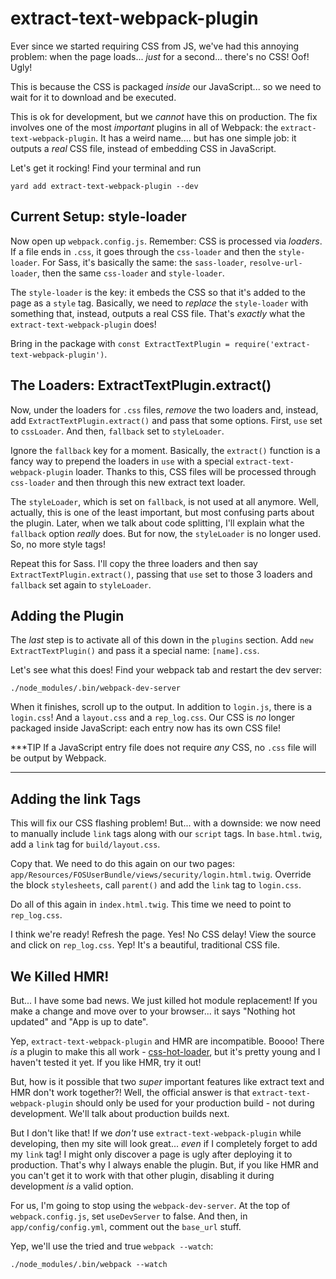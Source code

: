# extract-text-webpack-plugin

Ever since we started requiring CSS from JS, we've had this annoying problem:
when the page loads... *just* for a second... there's no CSS! Oof! Ugly!

This is because the CSS is packaged *inside* our JavaScript... so we need to wait
for it to download and be executed.

This is ok for development, but we *cannot* have this on production. The fix involves
one of the most *important* plugins in all of Webpack: the
`extract-text-webpack-plugin`. It has a weird name.... but has one simple job:
it outputs a *real* CSS file, instead of embedding CSS in JavaScript.

Let's get it rocking! Find your terminal and run

```terminal
yard add extract-text-webpack-plugin --dev
```

## Current Setup: style-loader

Now open up `webpack.config.js`. Remember: CSS is processed via *loaders*. If a
file ends in `.css`, it goes through the `css-loader` and then the `style-loader`.
For Sass, it's basically the same: the `sass-loader`, `resolve-url-loader`, then
the same `css-loader` and `style-loader`.

The `style-loader` is the key: it embeds the CSS so that it's added to the page
as a `style` tag. Basically, we need to *replace* the `style-loader` with something
that, instead, outputs a real CSS file. That's *exactly* what the `extract-text-webpack-plugin`
does!

Bring in the package with `const ExtractTextPlugin = require('extract-text-webpack-plugin')`.

## The Loaders: ExtractTextPlugin.extract()

Now, under the loaders for `.css` files, *remove* the two loaders and, instead,
add `ExtractTextPlugin.extract()` and pass that some options. First,
`use` set to `cssLoader`. And then, `fallback` set to `styleLoader`.

Ignore the `fallback` key for a moment. Basically, the `extract()` function is a
fancy way to prepend the loaders in `use` with a special `extract-text-webpack-plugin`
loader. Thanks to this, CSS files will be processed through `css-loader` and then
through this new extract text loader.

The `styleLoader`, which is set on `fallback`, is not used at all anymore. Well,
actually, this is one of the least important, but most confusing parts about the
plugin. Later, when we talk about code splitting, I'll explain what the `fallback`
option *really* does. But for now, the `styleLoader` is no longer used. So, no more
style tags!

Repeat this for Sass. I'll copy the three loaders and then say
`ExtractTextPlugin.extract()`, passing that `use` set to those 3 loaders and
`fallback` set again to `styleLoader`.

## Adding the Plugin

The *last* step is to activate all of this down in the `plugins` section. Add
`new ExtractTextPlugin()` and pass it a special name: `[name].css`.

Let's see what this does! Find your webpack tab and restart the dev server:

```terminal-silent
./node_modules/.bin/webpack-dev-server
```

When it finishes, scroll up to the output. In addition to `login.js`, there is a
`login.css`! And a `layout.css` and a `rep_log.css`. Our CSS is *no* longer packaged
inside JavaScript: each entry now has its own CSS file!

***TIP
If a JavaScript entry file does not require *any* CSS, no `.css` file will be
output by Webpack.
***

## Adding the link Tags

This will fix our CSS flashing problem! But... with a downside: we now need to manually
include `link` tags along with our `script` tags. In `base.html.twig`, add a `link`
tag for `build/layout.css`.

Copy that. We need to do this again on our two pages:
`app/Resources/FOSUserBundle/views/security/login.html.twig`. Override the block
`stylesheets`, call `parent()` and add the `link` tag to `login.css`.

Do all of this again in `index.html.twig`. This time we need to point to `rep_log.css`.

I think we're ready! Refresh the page. Yes! No CSS delay! View the source and click
on `rep_log.css`. Yep! It's a beautiful, traditional CSS file.

## We Killed HMR!

But... I have some bad news. We just killed hot module replacement! If you make
a change and move over to your browser... it says "Nothing hot updated" and
"App is up to date".

Yep, `extract-text-webpack-plugin` and HMR are incompatible. Boooo! There *is* a
plugin to make this all work - [css-hot-loader](https://github.com/shepherdwind/css-hot-loader),
but it's pretty young and I haven't tested it yet. If you like HMR, try it out!

But, how is it possible that two *super* important features like extract text and
HMR don't work together?! Well, the official answer is that `extract-text-webpack-plugin`
should only be used for your production build - not during development. We'll talk
about production builds next.

But I don't like that! If we *don't* use `extract-text-webpack-plugin` while developing,
then my site will look great... *even* if I completely forget to add my `link` tag!
I might only discover a page is ugly after deploying it to production. That's why
I always enable the plugin. But, if you like HMR and you can't get it to work with
that other plugin, disabling it during development *is* a valid option.

For us, I'm going to stop using the `webpack-dev-server`. At the top of `webpack.config.js`,
set `useDevServer` to false. And then, in `app/config/config.yml`, comment out
the `base_url` stuff.

Yep, we'll use the tried and true `webpack --watch`:

```terminal-silent
./node_modules/.bin/webpack --watch
```

